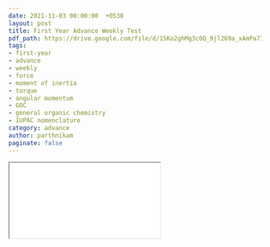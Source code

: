 ```yaml
---
date: 2021-11-03 00:00:00  +0530
layout: post
title: First Year Advance Weekly Test
pdf_path: https://drive.google.com/file/d/1SKo2ghMg3c0Q_9jl269a_xAmPa7IufxN/preview?usp=drive_link
tags: 
- first-year
- advance
- weekly
- force
- moment of inertia
- torque
- angular momentum
- GOC
- general organic chemistry
- IUPAC nomenclature
category: advance
author: parthnikam
paginate: false
---
```


<iframe class="embed-pdf" src="{{ page.pdf_path }}#toolbar=0" seamless="seamless" scrolling="no" style="overflow:hidden"></iframe>
